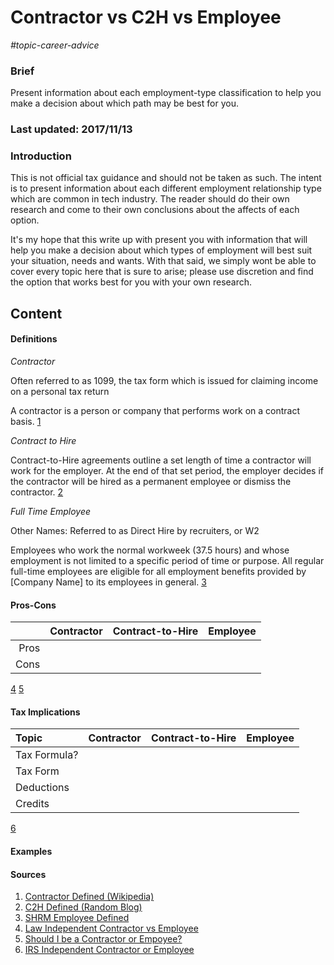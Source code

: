 # Contractor vs C2H vs Employee

*#topic-career-advice*

### Brief
Present information about each employment-type classification to help you make a decision about which path may be best for you.

### Last updated: 2017/11/13

### Introduction
This is not official tax guidance and should not be taken as such. The intent is to present information about each different employment relationship type which are common in tech industry. The reader should do their own research and come to their own conclusions about the affects of each option.

It's my hope that this write up with present you with information that will help you make a decision about which types of employment will best suit your situation, needs and wants. With that said, we simply wont be able to cover every topic here that is sure to arise; please use discretion and find the option that works best for you with your own research.

## Content
#### Definitions

*Contractor*

Often referred to as 1099, the tax form which is issued for claiming income on a personal tax return

A contractor is a person or company that performs work on a contract basis. 
[1](https://en.wikipedia.org/wiki/Contractor)

*Contract to Hire*

Contract-to-Hire agreements outline a set length of time a contractor will work for the employer. At the end of that set period, the employer decides if the contractor will be hired as a permanent employee or dismiss the contractor. 
[2](http://blog.remedi.com/should-you-consider-a-contract-to-hire-c2h-position)

*Full Time Employee*

Other Names: Referred to as Direct Hire by recruiters, or W2

Employees who work the normal workweek (37.5 hours) and whose employment is not limited to a specific period of time or purpose. All regular full-time employees are eligible for all employment benefits provided by [Company Name] to its employees in general. 
[3](https://webcache.googleusercontent.com/search?q=cache:04BL6o9QKekJ:https://www.shrm.org/resourcesandtools/tools-and-samples/policies/pages/definitionofemployee.aspx+&cd=12&hl=en&ct=clnk&gl=us)

#### Pros-Cons

|             | Contractor      | Contract-to-Hire | Employee    |    
|------------:|:---------------:|:----------------:|:------------:
| Pros |    |    |    |
| Cons |    |    |    |

[4](http://employment.findlaw.com/hiring-process/being-an-independent-contractor-vs-employee.html) [5](https://www.forbes.com/sites/steveparrish/2013/12/16/should-i-be-an-employee-or-an-independent-contractor/#3bccca06138c)

#### Tax Implications

|Topic        | Contractor      | Contract-to-Hire | Employee    |    
|:------------|:---------------:|:----------------:|:------------:
|Tax Formula?  |    |    |    |
|Tax Form |    |    |    |
|Deductions  |    |    |    |
|Credits |    |    |    |

[6](https://www.irs.gov/businesses/small-businesses-self-employed/independent-contractor-self-employed-or-employee)

#### Examples

#### Sources
1. [Contractor Defined (Wikipedia)](https://en.wikipedia.org/wiki/Contractor)
2. [C2H Defined (Random Blog)](http://blog.remedi.com/should-you-consider-a-contract-to-hire-c2h-position)
3. [SHRM Employee Defined](https://webcache.googleusercontent.com/search?q=cache:04BL6o9QKekJ:https://www.shrm.org/resourcesandtools/tools-and-samples/policies/pages/definitionofemployee.aspx+&cd=12&hl=en&ct=clnk&gl=us)
4. [Law Independent Contractor vs Employee](http://employment.findlaw.com/hiring-process/being-an-independent-contractor-vs-employee.html)
5. [Should I be a Contractor or Empoyee?](https://www.forbes.com/sites/steveparrish/2013/12/16/should-i-be-an-employee-or-an-independent-contractor/#3bccca06138c)
6. [IRS Independent Contractor or Employee](https://www.irs.gov/businesses/small-businesses-self-employed/independent-contractor-self-employed-or-employee)